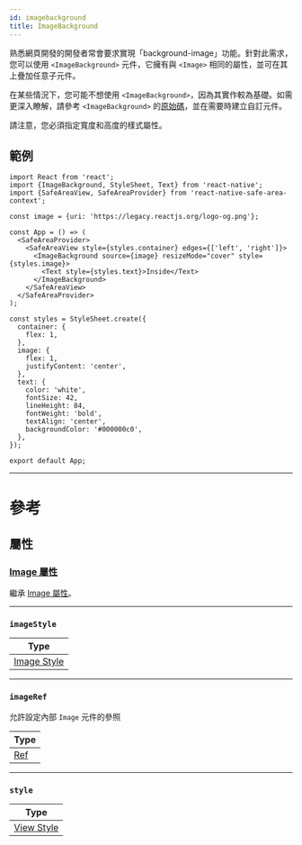 ```yaml
---
id: imagebackground
title: ImageBackground
---
```


熟悉網頁開發的開發者常會要求實現「background-image」功能。針對此需求，您可以使用 `<ImageBackground>` 元件，它擁有與 `<Image>` 相同的屬性，並可在其上疊加任意子元件。

在某些情況下，您可能不想使用 `<ImageBackground>`，因為其實作較為基礎。如需更深入瞭解，請參考 `<ImageBackground>` 的[原始碼](https://github.com/facebook/react-native/blob/main/packages/react-native/Libraries/Image/ImageBackground.js)，並在需要時建立自訂元件。

請注意，您必須指定寬度和高度的樣式屬性。

## 範例

```SnackPlayer name=ImageBackground
import React from 'react';
import {ImageBackground, StyleSheet, Text} from 'react-native';
import {SafeAreaView, SafeAreaProvider} from 'react-native-safe-area-context';

const image = {uri: 'https://legacy.reactjs.org/logo-og.png'};

const App = () => (
  <SafeAreaProvider>
    <SafeAreaView style={styles.container} edges={['left', 'right']}>
      <ImageBackground source={image} resizeMode="cover" style={styles.image}>
        <Text style={styles.text}>Inside</Text>
      </ImageBackground>
    </SafeAreaView>
  </SafeAreaProvider>
);

const styles = StyleSheet.create({
  container: {
    flex: 1,
  },
  image: {
    flex: 1,
    justifyContent: 'center',
  },
  text: {
    color: 'white',
    fontSize: 42,
    lineHeight: 84,
    fontWeight: 'bold',
    textAlign: 'center',
    backgroundColor: '#000000c0',
  },
});

export default App;
```

---

# 參考

## 屬性

### [Image 屬性](image.md#props)

繼承 [Image 屬性](image.md#props)。

---

### `imageStyle`

| Type                                |
| ----------------------------------- |
| [Image Style](image-style-props.md) |

---

### `imageRef`

允許設定內部 `Image` 元件的參照

| Type                                                  |
| ----------------------------------------------------- |
| [Ref](https://reactjs.org/docs/refs-and-the-dom.html) |

---

### `style`

| Type                              |
| --------------------------------- |
| [View Style](view-style-props.md) |